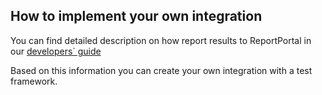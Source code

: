 ## How to implement your own integration
You can find detailed description on how report results to ReportPortal in our [developers` guide](https://github.com/ihar-kahadouski/dev-guide/blob/master/reporting.md) 

Based on this information you can create your own integration with a test framework.
